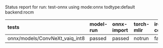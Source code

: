 Status report for run: test-onnx using mode:onnx todtype:default backend:rocm

| tests                          | model-run   | onnx-import   | torch-mlir   | iree-compile   | inference   |
|:-------------------------------|:------------|:--------------|:-------------|:---------------|:------------|
| onnx/models/ConvNeXt_vaiq_int8 | passed      | passed        | notrun       | failed         | notrun      |
